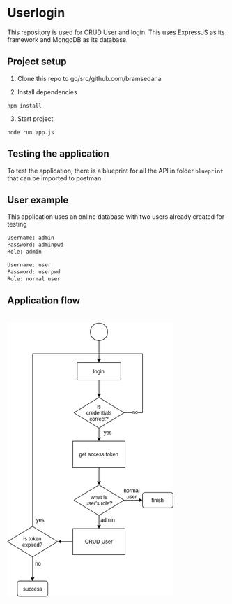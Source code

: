 # Userlogin

This repository is used for CRUD User and login. This uses ExpressJS as its framework and MongoDB as its database.

## Project setup

1. Clone this repo to go/src/github.com/bramsedana

2. Install dependencies

```
npm install
```

3. Start project

```
node run app.js
```

## Testing the application

To test the application, there is a blueprint for all the API in folder `blueprint` that can be imported to postman 

## User example

This application uses an online database with two users already created for testing

```
Username: admin
Password: adminpwd
Role: admin
```

```
Username: user
Password: userpwd
Role: normal user
```

## Application flow

# ![application](flow.png)
